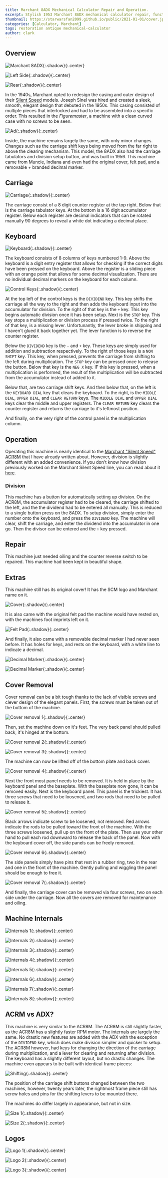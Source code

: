 ```yaml
---
title: Marchant 8ADX Mechanical Calculator Repair and Operation.
excerpt: Stylish 1953 Marchant 8ADX mechanical calculator repair, functions, cover removal, and basic operation.
thumbnail: https://starwarsfan2099.github.io/public/2021-01-01/cover.jpg
categories: [Calculator, Marchant]
tags: restoration antique mechanical-calculator
author: clark
---
```


## Overview 


![Marchant 8ADX](https://starwarsfan2099.github.io/public/2021-01-01/overveiw.JPG){:.shadow}{:.center}



![Left Side](https://starwarsfan2099.github.io/public/2021-01-01/left_side.JPG){:.shadow}{:.center}



![Rear](https://starwarsfan2099.github.io/public/2021-01-01/rear.JPG){:.shadow}{:.center}


In the 1940s, Marchant opted to redesign the casing and outer design of their [Silent Speed](https://starwarsfan2099.github.io/2020/05/26/marchant-calculator.html) models. Joseph Sinel was hired and created a sleek, smooth, elegant design that debuted in the 1950s. This casing consisted of multiple pieces that interlocked and had to be assembled into a specific order. This resulted in the *Figuremaster*, a machine with a clean curved case with no screws to be seen. 


![Ad](https://starwarsfan2099.github.io/public/2021-01-01/ad.jpg){:.shadow}{:.center}


Inside, the machine remains largely the same, with only minor changes. Changes such as the carriage shift keys being moved from the far right to above the clearing mechanism. This model, the 8ADX also had the carriage tabulators and division setup button, and was built in 1956. This machine came from Muncie, Indiana and even had the original cover, felt pad, and a removable + branded decimal marker.

## Carriage


![Carriage](https://starwarsfan2099.github.io/public/2021-01-01/carriage.JPG){:.shadow}{:.center}


The carriage consist of a 8 digit counter register at the top right. Below that is the carriage tabulator keys. At the bottom is a 16 digit accumulator register. Below each register are decimal indicators that can be rotated manually 90 degrees to reveal a white dot indicating a decimal place.

## Keyboard


![Keyboard](https://starwarsfan2099.github.io/public/2021-01-01/keyboard.JPG){:.shadow}{:.center}


The keyboard consists of 8 columns of keys numbered 1-9. Above the keyboard is a digit entry register that allows for checking if the correct digits have been pressed on the keyboard. Above the register is a sliding piece with an orange point that allows for some decimal visualization. There are no individual decimal markers on the keyboard for each column. 


![Control Keys](https://starwarsfan2099.github.io/public/2021-01-01/control_keys.JPG){:.shadow}{:.center}


At the top left of the control keys is the `DIVIDEND` key. This key shifts the carriage all the way to the right and then adds the keyboard input into the accumulator for division. To the right of that key is the `÷` key. This key begins automatic division once it has been setup. Next is the `STOP` key. This key stops a multiplication or division process if pressed twice. To the right of that key, is a missing lever. Unfortunantly, the lever broke in shipping and I haven't glued it back together yet. The lever function is to reverse the counter register. 

Below the `DIVIDEND` key is the `-` and `+` key. These keys are simply used for addition and subtraction respectively. To the right of those keys is a `NON SHIFT` key. This key, when pressed, prevents the carriage from shifting to the left during multiplication. The `STOP` key can be pressed once to release the button. Below that key is the `NEG X` key. IF this key is pressed, when a multiplication is performed, the result of the multiplication will be subtracted from the accumulator instead of added to it.

Below that, are two carriage shift keys. And then below that, on the left is the `KEYBOARD DIAL` key that clears the keyboard. To the right, is the `MIDDLE DIAL`, `UPPER DIAL`, and `CLEAR RETURN` keys. The `MIDDLE DIAL` and `UPPER DIAL` keys clear the middle and upper registers. The `CLEAR RETURN` key clears the counter register and returns the carriage to it's leftmost position.

And finally, on the very right of the control panel is the multiplication column.

## Operation

Operating this machine is nearly identical to the [Marchant "Silent Speed" ACR8M](https://starwarsfan2099.github.io/2020/05/26/marchant-calculator.html#operation) that I have already written about. However, division is slightly different with an added convenience. If you don't know how division previously worked on the Marchant Silent Speed line, you can read about it [here](https://starwarsfan2099.github.io/2020/05/26/marchant-calculator.html#division).

### Division

This machine has a button for automatically setting up division. On the ACR8M, the accumulator register had to be cleared, the carriage shifted to the left, and the the dividend had to be entered all manually. This is reduced to a single button press on the 8ADX. To setup division, simply enter the number onto the keyboard, and press the `DIVIDEND` key. The machine will clear, shift the carriage, and enter the dividend into the accumulator in one go. Then the divisor can be entered and the `÷` key pressed.

## Repair

This machine just needed oiling and the counter reverse switch to be repaired. This machine had been kept in beautiful shape. 

## Extras

This machine still has its original cover! It has the SCM logo and Marchant name on it.


![Cover](https://starwarsfan2099.github.io/public/2021-01-01/covering.JPG){:.shadow}{:.center}


It is also came with the original felt pad the machine would have rested on, with the machines foot imprints left on it.


![Felt Pad](https://starwarsfan2099.github.io/public/2021-01-01/felt.JPG){:.shadow}{:.center}


And finally, it also came with a removable decimal marker I had never seen before. It has holes for keys, and rests on the keyboard, with a white line to indicate a decimal.


![Decimal Marker](https://starwarsfan2099.github.io/public/2021-01-01/marker.jpg){:.shadow}{:.center}



![Decimal Marker](https://starwarsfan2099.github.io/public/2021-01-01/marker2.jpg){:.shadow}{:.center}


## Cover Removal

Cover removal can be a bit tough thanks to the lack of visible screws and clever design of the elegant panels. First, the screws must be taken out of the bottom of the machine.


![Cover removal 1](https://starwarsfan2099.github.io/public/2021-01-01/cover1.JPG){:.shadow}{:.center}


Then, set the machine down on it's feet. The very back panel should pulled back, it's hinged at the bottom.


![Cover removal 2](https://starwarsfan2099.github.io/public/2021-01-01/cover2.JPG){:.shadow}{:.center}



![Cover removal 3](https://starwarsfan2099.github.io/public/2021-01-01/cover3.JPG){:.shadow}{:.center}


The machine can now be lifted off of the bottom plate and back cover.


![Cover removal 4](https://starwarsfan2099.github.io/public/2021-01-01/cover4.JPG){:.shadow}{:.center}


Next the front most panel needs to be removed. It is held in place by the keyboard panel and the baseplate. With the baseplate now gone, it can be removed easily. Next is the keyboard panel. This panel is the trickiest. It has three screws that need to be loosened, and two rods that need to be pulled to release it.


![Cover removal 5](https://starwarsfan2099.github.io/public/2021-01-01/cover5.JPG){:.shadow}{:.center}


Black arrows indicate screw to be loosened, not removed. Red arrows indicate the rods to be pulled toward the front of the machine. With the three screws loosened, pull up on the front of the plate. Then use your other hand to pull each rod downward to release the back of the panel. Now with the keyboard cover off, the side panels can be freely removed.


![Cover removal 6](https://starwarsfan2099.github.io/public/2021-01-01/cover6.JPG){:.shadow}{:.center}


The side panels simply have pins that rest in a rubber ring, two in the rear and one in the front of the machine. Gently pulling and wiggling the panel should be enough to free it.


![Cover removal 7](https://starwarsfan2099.github.io/public/2021-01-01/cover7.JPG){:.shadow}{:.center}


And finally, the carriage cover can be removed via four screws, two on each side under the carriage. Now all the covers are removed for maintenance and oiling. 

## Machine Internals


![Internals 1](https://starwarsfan2099.github.io/public/2021-01-01/internal1.JPG){:.shadow}{:.center}



![Internals 2](https://starwarsfan2099.github.io/public/2021-01-01/internal2.JPG){:.shadow}{:.center}



![Internals 3](https://starwarsfan2099.github.io/public/2021-01-01/internal3.JPG){:.shadow}{:.center}



![Internals 4](https://starwarsfan2099.github.io/public/2021-01-01/internal4.JPG){:.shadow}{:.center}



![Internals 5](https://starwarsfan2099.github.io/public/2021-01-01/internal5.JPG){:.shadow}{:.center}



![Internals 6](https://starwarsfan2099.github.io/public/2021-01-01/internal6.JPG){:.shadow}{:.center}



![Internals 7](https://starwarsfan2099.github.io/public/2021-01-01/internal7.JPG){:.shadow}{:.center}



![Internals 8](https://starwarsfan2099.github.io/public/2021-01-01/internal8.JPG){:.shadow}{:.center}


## ACRM vs ADX?

This machine is very similar to the ACR8M. The ACR8M is still slightly faster, as the ACR8M has a slightly faster RPM motor. The internals are largely the same. No drastic new features are added with the ADX with the exception of the `DIVIDEND` key, which does make division simpler and quicker to setup. The ACR8M however, had keys for changing the direction of the carriage during multiplication, and a lever for clearing and returning after division. The keyboard has a slightly different layout, but no drastic changes. The machine even appears to be built with identical frame pieces:


![Shifting](https://starwarsfan2099.github.io/public/2021-01-01/shift_diff.JPG){:.shadow}{:.center}


The position of the carriage shift buttons changed between the two machines, however, twenty years later, the rightmost frame piece still has screw holes and pins for the shifting levers to be mounted there. 

The machines do differ largely in appearance, but not in size.


![Size 1](https://starwarsfan2099.github.io/public/2021-01-01/size1.JPG){:.shadow}{:.center}



![Size 2](https://starwarsfan2099.github.io/public/2021-01-01/size2.JPG){:.shadow}{:.center}


## Logos


![Logo 1](https://starwarsfan2099.github.io/public/2021-01-01/logo1.JPG){:.shadow}{:.center}



![Logo 2](https://starwarsfan2099.github.io/public/2021-01-01/logo2.JPG){:.shadow}{:.center}



![Logo 3](https://starwarsfan2099.github.io/public/2021-01-01/logo3.JPG){:.shadow}{:.center}

